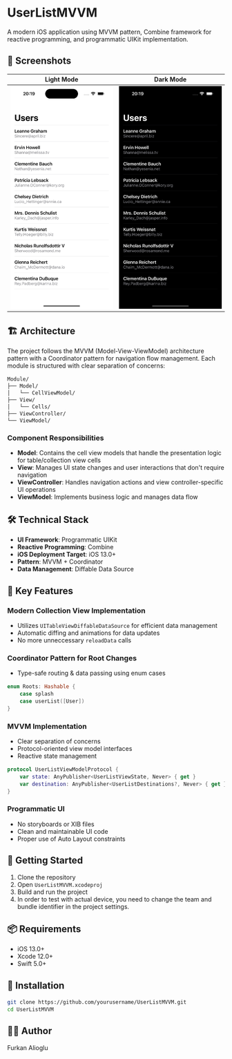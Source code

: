 # UserListMVVM

A modern iOS application using MVVM pattern, Combine framework for reactive programming, and programmatic UIKit implementation.

## 📱 Screenshots

| Light Mode | Dark Mode |
|------------|------------|
| <img src="Screenshots/light_mode.png" width="300"> | <img src="Screenshots/dark_mode.png" width="300"> |

## 🏗 Architecture

The project follows the MVVM (Model-View-ViewModel) architecture pattern with a Coordinator pattern for navigation flow management. 
Each module is structured with clear separation of concerns:
```
Module/
├── Model/
│   └── CellViewModel/
├── View/
│   └── Cells/
├── ViewController/
└── ViewModel/
```

### Component Responsibilities

- **Model**: Contains the cell view models that handle the presentation logic for table/collection view cells
- **View**: Manages UI state changes and user interactions that don't require navigation
- **ViewController**: Handles navigation actions and view controller-specific UI operations
- **ViewModel**: Implements business logic and manages data flow

## 🛠 Technical Stack

- **UI Framework**: Programmatic UIKit
- **Reactive Programming**: Combine
- **iOS Deployment Target**: iOS 13.0+
- **Pattern**: MVVM + Coordinator
- **Data Management**: Diffable Data Source

## 🔑 Key Features

### Modern Collection View Implementation
- Utilizes `UITableViewDiffableDataSource` for efficient data management
- Automatic diffing and animations for data updates
- No more unneccessary `reloadData` calls


### Coordinator Pattern for Root Changes
- Type-safe routing & data passing using enum cases

```swift
enum Roots: Hashable {
    case splash
    case userList([User])
}
```

### MVVM Implementation
- Clear separation of concerns
- Protocol-oriented view model interfaces
- Reactive state management

```swift
protocol UserListViewModelProtocol {
    var state: AnyPublisher<UserListViewState, Never> { get }
    var destination: AnyPublisher<UserListDestinations?, Never> { get }
}
```

### Programmatic UI
- No storyboards or XIB files
- Clean and maintainable UI code
- Proper use of Auto Layout constraints

## 🚀 Getting Started

1. Clone the repository
2. Open `UserListMVVM.xcodeproj`
3. Build and run the project
4. In order to test with actual device, you need to change the team and bundle identifier in the project settings.

## 📦 Requirements

- iOS 13.0+
- Xcode 12.0+
- Swift 5.0+

## 🔨 Installation

```bash
git clone https://github.com/yourusername/UserListMVVM.git
cd UserListMVVM
```

## 👨‍💻 Author

Furkan Alioglu
